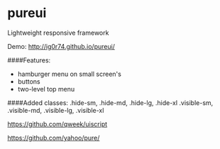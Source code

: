 pureui
======

Lightweight responsive framework

Demo: http://ig0r74.github.io/pureui/

####Features:
* hamburger menu on small screen's
* buttons
* two-level top menu
 
####Added classes:
.hide-sm, .hide-md, .hide-lg, .hide-xl
.visible-sm, .visible-md, .visible-lg, .visible-xl

https://github.com/qweek/uiscript

https://github.com/yahoo/pure/
